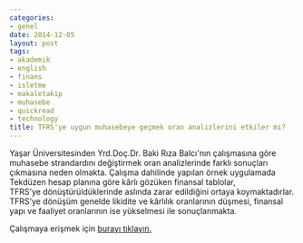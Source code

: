 ```yaml
---
categories:
- genel
date: 2014-12-05
layout: post
tags:
- akademik
- english
- finans
- isletme
- makaletakip
- muhasebe
- quickread
- technology
title: TFRS'ye uygun muhasebeye geçmek oran analizlerini etkiler mi?
---
```


Yaşar Üniversitesinden Yrd.Doç.Dr. Baki Rıza Balcı'nın çalışmasına göre muhasebe strandardını değiştirmek oran analizlerinde farklı sonuçları çıkmasına neden olmakta. Çalışma dahilinde yapılan örnek uygulamada Tekdüzen hesap planına göre kârlı gözüken finansal tablolar, TFRS’ye dönüştürüldüklerinde aslında zarar edildiğini ortaya koymaktadırlar. TFRS’ye dönüşüm genelde likidite ve kârlılık oranlarının düşmesi, finansal yapı ve faaliyet oranlarının ise yükselmesi ile sonuçlanmakta.

Çalışmaya erişmek için [burayı tıklayın.](http://journal.yasar.edu.tr/wp-content/uploads/2012/10/no28_vol7_1.-Baki-R%C4%B1za-BALCI-Sayfa-No-4687-4707.pdf)
